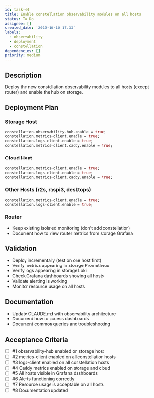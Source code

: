 ```yaml
---
id: task-44
title: Enable constellation observability modules on all hosts
status: To Do
assignee: []
created_date: '2025-10-16 17:33'
labels:
  - observability
  - deployment
  - constellation
dependencies: []
priority: medium
---
```


## Description

<!-- SECTION:DESCRIPTION:BEGIN -->
Deploy the new constellation observability modules to all hosts (except router) and enable the hub on storage.

## Deployment Plan

### Storage Host
```nix
constellation.observability-hub.enable = true;
constellation.metrics-client.enable = true;
constellation.logs-client.enable = true;
constellation.metrics-client.caddy.enable = true;
```

### Cloud Host
```nix
constellation.metrics-client.enable = true;
constellation.logs-client.enable = true;
constellation.metrics-client.caddy.enable = true;
```

### Other Hosts (r2s, raspi3, desktops)
```nix
constellation.metrics-client.enable = true;
constellation.logs-client.enable = true;
```

### Router
- Keep existing isolated monitoring (don't add constellation)
- Document how to view router metrics from storage Grafana

## Validation
- Deploy incrementally (test on one host first)
- Verify metrics appearing in storage Prometheus
- Verify logs appearing in storage Loki
- Check Grafana dashboards showing all hosts
- Validate alerting is working
- Monitor resource usage on all hosts

## Documentation
- Update CLAUDE.md with observability architecture
- Document how to access dashboards
- Document common queries and troubleshooting
<!-- SECTION:DESCRIPTION:END -->

## Acceptance Criteria
<!-- AC:BEGIN -->
- [ ] #1 observability-hub enabled on storage host
- [ ] #2 metrics-client enabled on all constellation hosts
- [ ] #3 logs-client enabled on all constellation hosts
- [ ] #4 Caddy metrics enabled on storage and cloud
- [ ] #5 All hosts visible in Grafana dashboards
- [ ] #6 Alerts functioning correctly
- [ ] #7 Resource usage is acceptable on all hosts
- [ ] #8 Documentation updated
<!-- AC:END -->
